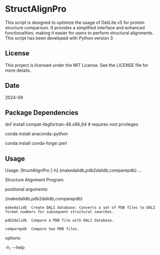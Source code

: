# StructAlignPro

This script is designed to optimize the usage of DaliLite.v5 for protein structure comparison.
It provides a simplified interface and enhanced functionalities, making it easier for users to perform structural alignments. This script has been developed with Python version 3
## License
This project is licensed under the MIT License. See the LICENSE file for more details.
## Date
2024-09
## Package Dependencies
dnf install compat-libgfortran-48.x86_64       # requires root privileges

conda install anaconda::python  

conda install conda-forge::perl 
## Usage
Usage: StructAlignPro [-h] {makedalidb,pdb2dalidb,comparepdb} ...

Structure Alignment Program

positional arguments:

  {makedalidb,pdb2dalidb,comparepdb}
  
    makedalidb  Create DALI database: Converts a set of PDB files to DALI format numbers for subsequent structural searches.
    
    pdb2dalidb  Compare a PDB file with DALI database.
    
    comparepdb  Compare two PDB files.
    
options:

  -h, --help
